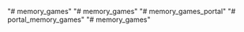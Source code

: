 "# memory_games" 
"# memory_games" 
"# memory_games_portal" 
"# portal_memory_games" 
"# memory_games" 
